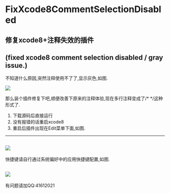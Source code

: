 # FixXcode8CommentSelectionDisabled
## 修复xcode8+注释失效的插件 
## (fixed xcode8 comment selection disabled / gray issue.)

不知道什么原因,突然注释使用不了了,显示灰色,如图.

![](https://ws3.sinaimg.cn/large/006tNc79gy1flsfg3nzqej305k04sjrx.jpg)

那么装个插件修复下吧,顺便改善下原来的注释体验,现在多行注释变成了/* */这种形式了.
1. 下载源码后直接运行
2. 没有报错的话重启xcode8
3. 重启后插件出现在Edit菜单下面,如图.
----
![](https://ws1.sinaimg.cn/large/006tNc79gy1flsfj9ofhrj30890i3mzn.jpg)
----
快捷键请自行通过系统偏好中的应用快捷键配置,如图.

![](https://ws2.sinaimg.cn/large/006tNc79gy1flsfkry9boj30ik0g5aci.jpg)
----
有问题请加QQ:41612021
